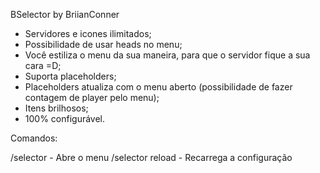 BSelector by BriianConner

 - Servidores e icones ilimitados;
 - Possibilidade de usar heads no menu;
 - Você estiliza o menu da sua maneira, para que o servidor fique a sua cara =D;
 - Suporta placeholders;
 - Placeholders atualiza com o menu aberto (possibilidade de fazer contagem de player pelo menu);
 - Itens brilhosos;
 - 100% configurável. 

Comandos:

/selector - Abre o menu
/selector reload - Recarrega a configuração
